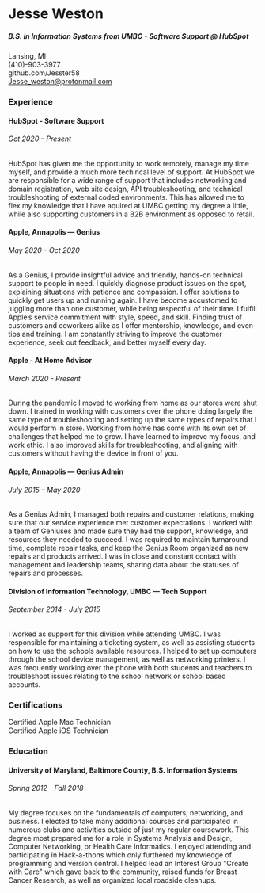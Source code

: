 <h1> Jesse Weston </h1>
<h5> B.S. in Information Systems from UMBC - Software Support @ HubSpot </h5>

Lansing, MI  
(410)-903-3977  
github.com/Jesster58<br>
Jesse_weston@protonmail.com  

<h3> Experience </h3>

<h4> HubSpot - Software Support </h4>
<h6> Oct 2020 – Present </h6>
HubSpot has given me the opportunity to work remotely, manage my time myself, and provide a much more techincal level of support. At HubSpot we are responsible for a wide range of support that includes networking and domain registration, web site design, API troubleshooting, and technical troubleshooting of external coded environments. This has allowed me to flex my knowledge that I have aquired at UMBC getting my degree a little, while also supporting customers in a B2B environment as opposed to retail.

<h4> Apple, Annapolis — Genius </h4>
<h6> May 2020 – Oct 2020 </h6>
As a Genius, I provide insightful advice and friendly, hands-on technical support to people in need. I quickly diagnose product issues on the spot, explaining situations with patience and compassion. I offer solutions to quickly get users up and running again. I have become accustomed to juggling more than one customer, while being respectful of their time. I fulfill Apple’s service commitment with style, speed, and skill. Finding trust of customers and coworkers alike as I offer mentorship, knowledge, and even tips and training. I am constantly striving to improve the customer experience, seek out feedback, and better myself every day.

<h4> Apple - At Home Advisor </h4>
<h6> March 2020 - Present </h6>
During the pandemic I moved to working from home as our stores were shut down. I trained in working with customers over the phone doing largely the same type of troubleshooting and setting up the same types of repairs that I would perform in store. Working from home has come with its own set of challenges that helped me to grow. I have learned to improve my focus, and work ethic. I also improved skills for troubleshooting, and aligning with customers without having the device in front of you.   

<h4> Apple, Annapolis — Genius Admin </h4>
<h6> July 2015 – May 2020 </h6>
As a Genius Admin, I managed both repairs and customer relations, making sure that our service experience met customer expectations. I worked with a team of Geniuses and made sure they had the support, knowledge, and resources they needed to succeed. I was required to maintain turnaround time, complete repair tasks, and keep the Genius Room organized as new repairs and products arrived. I was in close and constant contact with management and leadership teams, sharing data about the statuses of repairs and processes.

<h4> Division of Information Technology, UMBC — Tech Support </h4>
<h6> September 2014 - July 2015 </h6>
I worked as support for this division while attending UMBC. I was responsible for maintaining a ticketing system, as well as assisting students on how to use the schools available resources. I helped to set up computers through the school device management, as well as networking printers. I was frequently working over the phone with both students and teachers to troubleshoot issues relating to the school network or school based accounts. 

<h3> Certifications </h3>

Certified Apple Mac Technician  
Certified Apple iOS Technician

<h3> Education </h3>

<h4> University of Maryland, Baltimore County, B.S. Information Systems </h4>
<h6> Spring 2012 - Fall 2018 </h6>

My degree focuses on the fundamentals of computers, networking, and business. I elected to take many additional courses and participated in numerous clubs and activities outside of just my regular coursework. This degree most prepared me for a role in Systems Analysis and Design, Computer Networking, or Health Care Informatics. I enjoyed attending and participating in Hack-a-thons which only furthered my knowledge of programming and version control. I helped lead an Interest Group "Create with Care" which gave back to the community, raised funds for Breast Cancer Research, as well as organized local roadside cleanups. 
